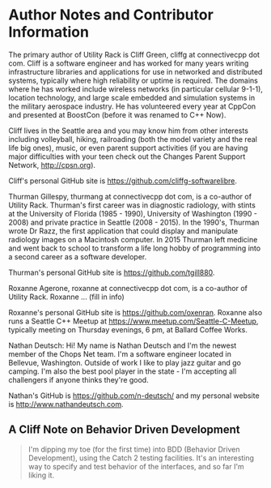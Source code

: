 # Author Notes and Contributor Information

The primary author of Utility Rack is Cliff Green, cliffg at connectivecpp dot com. Cliff is a software engineer and has worked for many years writing infrastructure libraries and applications for use in networked and distributed systems, typically where high reliability or uptime is required. The domains where he has worked include wireless networks (in particular cellular 9-1-1), location technology, and large scale embedded and simulation systems in the military aerospace industry. He has volunteered every year at CppCon and presented at BoostCon (before it was renamed to C++ Now).

Cliff lives in the Seattle area and you may know him from other interests including volleyball, hiking, railroading (both the model variety and the real life big ones), music, or even parent support activities (if you are having major difficulties with your teen check out the Changes Parent Support Network, http://cpsn.org).

Cliff's personal GitHub site is https://github.com/cliffg-softwarelibre.

Thurman Gillespy, thurmang at connectivecpp dot com, is a co-author of Utility Rack. Thurman's first career was in diagnostic radiology, with stints at the University of Florida (1985 - 1990), University of Washington (1990 - 2008) and private practice in Seattle (2008 - 2015). In the 1990's, Thurman wrote Dr Razz, the first application that could display and manipulate radiology images on a Macintosh computer. In 2015 Thurman left medicine and went back to school to transform a life long hobby of programming into a second career as a software developer.

Thurman's personal GitHub site is https://github.com/tgill880.

Roxanne Agerone, roxanne at connectivecpp dot com, is a co-author of Utility Rack. Roxanne ... (fill in info)

Roxanne's personal GitHub site is https://github.com/oxenran. Roxanne also runs a Seattle C++ Meetup at https://www.meetup.com/Seattle-C-Meetup, typically meeting on Thursday evenings, 6 pm, at Ballard Coffee Works.

Nathan Deutsch: Hi! My name is Nathan Deutsch and I'm the newest member of the Chops Net team. I'm a software engineer located in Bellevue, Washington. Outside of work I like to play jazz guitar and go camping. I'm also the best pool player in the state - I'm accepting all challengers if anyone thinks they're good.

Nathan's GitHub is https://github.com/n-deutsch/ and my personal website is http://www.nathandeutsch.com.

## A Cliff Note on Behavior Driven Development

>I'm dipping my toe (for the first time) into BDD (Behavior Driven Development), using the Catch 2 testing facilities. It's an interesting way to specify and test behavior of the interfaces, and so far I'm liking it.